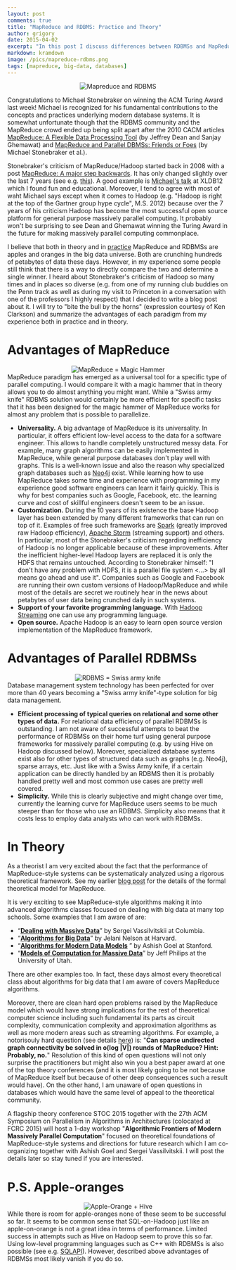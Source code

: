```yaml
---
layout: post
comments: true
title: "MapReduce and RDBMS: Practice and Theory"
author: grigory 
date: 2015-04-02
excerpt: "In this post I discuss differences between RDBMSs and MapReduce addressing Michael Stonebraker's criticism." 
markdown: kramdown
image: /pics/mapreduce-rdbms.png
tags: [mapreduce, big-data, databases]
---
```


<div align="center"><img alt="Mapreduce and RDBMS" src="{{site.url}}/pics/mapreduce-rdbms.png"> </div>

Congratulations to Michael Stonebraker on winning the ACM Turing Award last week! 
Michael is recognized for his fundamental contributions to the concepts and practices underlying modern database systems. It is somewhat unfortunate though that the RDBMS community and the MapReduce crowd ended up being split apart after the 2010 CACM articles <a href="http://cacm.acm.org/magazines/2010/1/55744-mapreduce-a-flexible-data-processing-tool/fulltext">MapReduce: A Flexible Data Processing Tool</a> (by Jeffrey Dean and Sanjay Ghemawat) and <a href="http://cacm.acm.org/magazines/2010/1/55743-mapreduce-and-parallel-dbmss-friends-or-foes/fulltext">MapReduce and Parallel DBMSs: Friends or Foes</a> (by Michael Stonebraker et al.).

Stonebraker's criticism of MapReduce/Hadoop started back in 2008 with a post <a href="http://homes.cs.washington.edu/~billhowe/mapreduce_a_major_step_backwards.html">MapReduce: A major step backwards</a>. It has only changed slightly over the last 7 years (see e.g. <a href="http://cacm.acm.org/blogs/blog-cacm/177467-hadoop-at-a-crossroads/fulltext">this</a>). 
A good example is <a href="https://www.youtube.com/watch?v=OYGJe1z97VI">Michael's talk</a> at XLDB12 which I found fun and educational.
Moreover, I tend to agree with most of waht Michael says except when it comes to Hadoop (e.g. "Hadoop is right at the top of the Gartner group hype cycle", M.S. 2012) because over the 7 years of his criticism Hadoop has become the most successful open source platform for general purpose massively parallel computing.
It probably won't be surprising to see Dean and Ghemawat winning the Turing Award in the future for making massively parallel computing commonplace.


I believe that both in theory and in <a href="http://data-informed.com/hadoop-vs-data-warehouse-comparing-apples-oranges/">practice</a> MapReduce and RDBMSs are apples and oranges in the big data universe. Both are crunching hundreds of petabytes of data these days. However, in my experience some people still think that there is a way to directly compare the two and determine a single winner. I heard about Stonebraker's criticism of Hadoop so many times and in places so diverse (e.g. from one of my running club buddies on the Penn track as well as during my visit to Princeton in a conversation with one of the professors I highly respect) that I decided to write a blog post about it. I will try to "bite the bull by the horns" (expression courtesy of Ken Clarkson) and summarize the advantages of each paradigm from my experience both in practice and in theory.

<h1>Advantages of MapReduce</h1>
<div align="center"><img alt="MapReduce = Magic Hammer" src="{{site.url}}/pics/mapreduce-hammer.png"> </div>
MapReduce paradigm has emerged as a universal tool for a specific type of parallel computing. 
I would compare it with a magic hammer that in theory allows you to do almost anything you might want. While a "Swiss army knife" RDBMS solution would certainly be more efficient for specific tasks that it has been designed for the magic hammer of MapReduce works for almost any problem that is possible to parallelize. 
<ul>
<li> <b> Universality.</b> A big advantage of MapReduce is its universality. In particular, it offers efficient low-level access to the data for a software engineer. This allows to handle completely unstructured messy data. 
<!--It is a great advantage for algorithm designers that MapReduce doesn't impose any restrictions on the format of the data. 
It also offers low-level access for the software engineer who can manipulate data entries without any restrictions on the type of queries. -->
For example, many graph algorithms can be easily implemented in MapReduce, while general purpose databases don't play well with graphs. This is a well-known issue and also the reason why specialized graph databases such as <a href="http://neo4j.com/">Neo4j</a> exist.
While learning how to use MapReduce takes some time and experience with programming in my experience good software engineers can learn it fairly quickly. This is why for best companies such as Google, Facebook, etc. the learning curve and cost of skillful engineers doesn't seem to be an issue.
</li>
<li><b>Customization.</b> During the 10 years of its existence the base Hadoop layer has been extended by many different frameworks that can run on top of it. 
Examples of free such frameworks are <a href="http://spark.apache.org/">Spark</a> (greatly improved raw Hadoop efficiency), <a href="http://hortonworks.com/hadoop/storm/">Apache Storm</a> (streaming support) and others. In particular, most of the Stonebraker's criticism regarding inefficiency of Hadoop is no longer applicable because of these improvements. After the inefficient higher-level Hadoop layers are replaced it is only the HDFS that remains untouched. According to Stonebraker himself: "I don't have any problem with HDFS, it is a parallel file system &lt;...&gt; by all means go ahead and use it".
Companies such as Google and Facebook are running their own custom versions of Hadoop/MapReduce and while most of the details are secret we routinely hear in the news about petabytes of user data being crunched daily in such systems. 
</li>
</li>
<li> <b> Support of your favorite programming language.</b> With <a href="http://hadoop.apache.org/docs/r1.2.1/streaming.html">Hadoop Streaming</a> one can use any programming language. </li>
<li> <b>Open source.</b> Apache Hadoop is an easy to learn open source version implementation of the MapReduce framework.</li> 
</ul>

<h1>Advantages of Parallel RDBMSs</h1>
<div align="center"><img alt="RDBMS = Swiss army knife" src="{{site.url}}/pics/rdbms-swiss-knife.png"> </div>
Database management system technology has been perfected for over more than 40 years becoming a "Swiss army knife"-type solution for big data management.
<ul>
<li> <b>Efficient processing of typical queries on relational and some other types of data.</b> For relational data efficiency of parallel RDBMSs is outstanding. I am not aware of successful attempts to beat the performance of RDBMSs on their home turf using general purpose frameworks for massively parallel computing (e.g. by using Hive on Hadoop discussed below). Moreover, specialized database systems exist also for other types of structured data such as graphs (e.g. Neo4j), sparse arrays, etc. Just like with a Swiss Army knife, if a certain application can be directly handled by an RDBMS then it is probably handled pretty well and most common use cases are pretty well covered.
</li>
<li> <b>Simplicity.</b> While this is clearly subjective and might change over time, currently the learning curve for MapReduce users seems to be much steeper than for those who use an RDBMS.
Simplicity also means that it costs less to employ data analysts who can work with RDBMSs. </li>
</ul>


<h1>In Theory</h1> 
<p>
As a theorist I am very excited about the fact that the performance of MapReduce-style systems can be systematicaly analyzed using a rigorous theoretical framework. See my earlier <a href="{{site.url}}/mapreduce-model/">blog post</a> for the details of the formal theoretical model for MapReduce. 
</p>
<p>
It is very exciting to see MapReduce-style algorithms making it into advanced algorithms classes focused on dealing with big data at many top schools. Some examples that I am aware of are:
<ul>
<li>&ldquo;<b><a href="http://www.cs.columbia.edu/~coms699812/" >Dealing with Massive Data</a></b>&rdquo; by Sergei Vassilvitskii at Columbia.</li>
<li>&ldquo;<b><a href="http://people.seas.harvard.edu/~minilek/cs229r">Algorithms for Big Data</a></b>&rdquo; by Jelani Nelson at Harvard.</li>
<li>&ldquo;<b><a href="http://web.stanford.edu/~ashishg/amdm/ ">Algorithms for Modern Data Models</a></b> &rdquo; by Ashish Goel at Stanford.</li>
<li> &ldquo;<b><a href="http://www.cs.utah.edu/~jeffp/teaching/cs7960.html">Models of Computation for Massive Data</a></b>&rdquo; by Jeff Philips at the University of Utah.</li>
</ul>
There are other examples too. In fact, these days almost every theoretical class about algorithms for big data that I am aware of covers MapReduce algorithms.
</p>
<p>
Moreover, there are clean hard open problems raised by the MapReduce model which would have strong implications for the rest of theoretical computer science including such fundamental its parts as circuit complexity, communication complexity and approximation algorithms as well as more modern areas such as streaming algorithms. 
For example, a notorisouly hard question (see details <a href="{{site.url}}/mapreduce-model/">here</a>) is: "<b>Can sparse undirected graph connectivity be solved in o(log |V|) rounds of MapReduce? Hint: Probably, no.</b>" Resolution of this kind of open questions will not only surprise the practitioners but  might also win you a best paper award at one of the top theory conferences (and it is most likely going to be not because of MapReduce itself but because of other deep consequences such a result would have). 
On the other hand, I am unaware of open questions in databases which would have the same level of appeal to the theoretical community.  
</p>
<p>
A flagship theory conference STOC 2015 together with the 27th ACM Symposium on Parallelism in Algorithms in Architectures (colocated at FCRC 2015) will host a 1-day workshop "<b>Algorithmic Frontiers of Modern Massively Parallel Computation</b>" focused on theoretical foundations of MapReduce-style systems and directions for future research which I am co-organizing together with Ashish Goel and Sergei Vassilvitskii. I will post the details later so stay tuned if you are interested.

</p>
<h1>P.S. Apple-oranges</h1>
<div align="center"><img alt="Apple-Orange + Hive" src="{{site.url}}/pics/orange-apple-hive.png"> </div>
While there is room for apple-oranges none of these seem to be successful so far. It seems to be common sense that SQL-on-Hadoop just like an apple-on-orange is not a great idea in terms of performance. Limited success in attempts such as Hive on Hadoop seem to prove this so far. Using low-level programming languages such as C++ with RDBMSs is also possible (see e.g. <a href="http://www.sqlapi.com/">SQLAPI</a>). However, described above advantages of RDBMSs most likely vanish if you do so.


